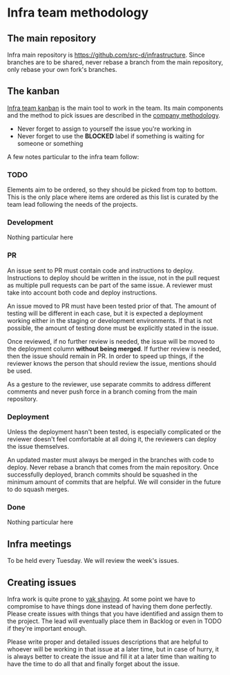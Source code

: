 # Infra team methodology

## The main repository

Infra main repository is https://github.com/src-d/infrastructure. Since branches are to be shared, never rebase a branch from the main repository, only rebase your own fork's branches.

## The kanban

[Infra team kanban](https://github.com/orgs/src-d/projects/2) is the main tool to work in the team. Its main components and the method to pick issues are described in the [company methodology](https://github.com/src-d/guide/blob/master/engineering/methodology.md#kanban).

* Never forget to assign to yourself the issue you're working in
* Never forget to use the **BLOCKED** label if something is waiting for someone or something

A few notes particular to the infra team follow:

### TODO

Elements aim to be ordered, so they should be picked from top to bottom. This is the only place where items are ordered as this list is curated by the team lead following the needs of the projects.

### Development

Nothing particular here


### PR

An issue sent to PR must contain code and instructions to deploy. Instructions to deploy should be written in the issue, not in the pull request as multiple pull requests can be part of the same issue. A reviewer must take into account both code and deploy instructions.

An issue moved to PR must have been tested prior of that. The amount of testing will be different in each case, but it is expected a deployment working either in the staging or development environments. If that is not possible, the amount of testing done must be explicitly stated in the issue.

Once reviewed, if no further review is needed, the issue will be moved to the deployment column **without being merged**. If further review is needed, then the issue should remain in PR. In order to speed up things, if the reviewer knows the person that should review the issue, mentions should be used.

As a gesture to the reviewer, use separate commits to address different comments and never push force in a branch coming from the main repository.

### Deployment

Unless the deployment hasn't been tested, is especially complicated or the reviewer doesn't feel comfortable at all doing it, the reviewers can deploy the issue themselves.

An updated master must always be merged in the branches with code to deploy. Never rebase a branch that comes from the main repository. Once successfully deployed, branch commits should be squashed in the minimum amount of commits that are helpful. We will consider in the future to do squash merges.

### Done

Nothing particular here

## Infra meetings

To be held every Tuesday. We will review the week's issues.

## Creating issues

Infra work is quite prone to [yak shaving](https://seths.blog/2005/03/dont_shave_that/). At some point we have to compromise to have things done instead of having them done perfectly. Please create issues with things that you have identified and assign them to the project. The lead will eventually place them in Backlog or even in TODO if they're important enough.

Please write proper and detailed issues descriptions that are helpful to whoever will be working in that issue at a later time, but in case of hurry, it is always better to create the issue and fill it at a later time than waiting to have the time to do all that and finally forget about the issue.
